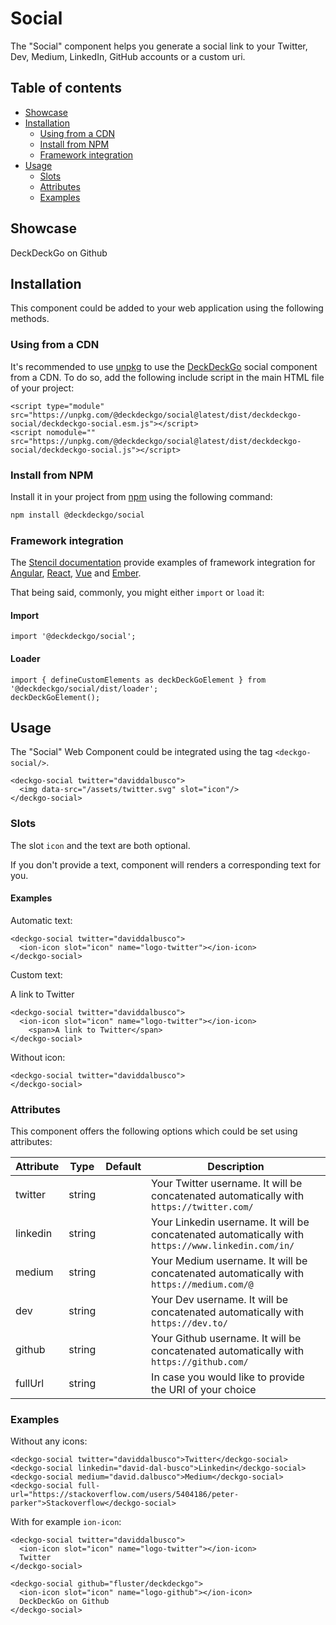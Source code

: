 # Social

The "Social" component helps you generate a social link to your Twitter, Dev, Medium, LinkedIn, GitHub accounts or a custom uri.

## Table of contents

- [Showcase](#app-components-social-showcase)
- [Installation](#app-components-social-installation)
  - [Using from a CDN](#app-components-social-install-from-a-cdn)
  - [Install from NPM](#app-components-social-install-from-npm)
  - [Framework integration](#app-components-social-framework-integration)
- [Usage](#app-components-social-usage)
  - [Slots](#app-components-social-slots)
  - [Attributes](#app-components-social-attributes)
  - [Examples](#app-components-social-examples)

## Showcase

<p>
  <deckgo-social twitter="daviddalbusco"><ion-icon slot="icon" name="logo-twitter"></ion-icon></deckgo-social>
</p>

<p>
  <deckgo-social github="deckgo/deckdeckgo"><ion-icon slot="icon" name="logo-github"></ion-icon> DeckDeckGo on Github</deckgo-social>
</p>

## Installation

This component could be added to your web application using the following methods.

### Using from a CDN

It's recommended to use [unpkg](https://unpkg.com/) to use the [DeckDeckGo] social component from a CDN. To do so, add the following include script in the main HTML file of your project:

```
<script type="module" src="https://unpkg.com/@deckdeckgo/social@latest/dist/deckdeckgo-social/deckdeckgo-social.esm.js"></script>
<script nomodule="" src="https://unpkg.com/@deckdeckgo/social@latest/dist/deckdeckgo-social/deckdeckgo-social.js"></script>
```

### Install from NPM

Install it in your project from [npm](https://www.npmjs.com/package/@deckdeckgo/social) using the following command:

```bash
npm install @deckdeckgo/social
```

### Framework integration

The [Stencil documentation](https://stenciljs.com/docs/overview) provide examples of framework integration for [Angular](https://stenciljs.com/docs/angular), [React](https://stenciljs.com/docs/react), [Vue](https://stenciljs.com/docs/vue) and [Ember](https://stenciljs.com/docs/ember).

That being said, commonly, you might either `import` or `load` it:

#### Import

```
import '@deckdeckgo/social';
```

#### Loader

```
import { defineCustomElements as deckDeckGoElement } from '@deckdeckgo/social/dist/loader';
deckDeckGoElement();
```

## Usage

The "Social" Web Component could be integrated using the tag `<deckgo-social/>`.

```
<deckgo-social twitter="daviddalbusco">
  <img data-src="/assets/twitter.svg" slot="icon"/>
</deckgo-social>
```

### Slots

The slot `icon` and the text are both optional.

If you don't provide a text, component will renders a corresponding text for you.

#### Examples

Automatic text:

<p>
  <deckgo-social twitter="daviddalbusco"><ion-icon slot="icon" name="logo-twitter"></ion-icon></deckgo-social>
</p>

```
<deckgo-social twitter="daviddalbusco">
  <ion-icon slot="icon" name="logo-twitter"></ion-icon>
</deckgo-social>
```

Custom text:

<p>
  <deckgo-social twitter="daviddalbusco"><ion-icon slot="icon" name="logo-twitter"></ion-icon><span>A link to Twitter</span></deckgo-social>
</p>

```
<deckgo-social twitter="daviddalbusco">
  <ion-icon slot="icon" name="logo-twitter"></ion-icon>
    <span>A link to Twitter</span>
</deckgo-social>
```

Without icon:

<p>
  <deckgo-social twitter="daviddalbusco"></deckgo-social>
</p>

```
<deckgo-social twitter="daviddalbusco">
</deckgo-social>
```

### Attributes

This component offers the following options which could be set using attributes:

| Attribute | Type   | Default | Description                                                                                       |
| --------- | ------ | ------- | ------------------------------------------------------------------------------------------------- |
| twitter   | string |         | Your Twitter username. It will be concatenated automatically with `https://twitter.com/`          |
| linkedin  | string |         | Your Linkedin username. It will be concatenated automatically with `https://www.linkedin.com/in/` |
| medium    | string |         | Your Medium username. It will be concatenated automatically with `https://medium.com/@`           |
| dev       | string |         | Your Dev username. It will be concatenated automatically with `https://dev.to/`                   |
| github    | string |         | Your Github username. It will be concatenated automatically with `https://github.com/`            |
| fullUrl   | string |         | In case you would like to provide the URI of your choice                                          |

### Examples

Without any icons:

```
<deckgo-social twitter="daviddalbusco">Twitter</deckgo-social>
<deckgo-social linkedin="david-dal-busco">Linkedin</deckgo-social>
<deckgo-social medium="david.dalbusco">Medium</deckgo-social>
<deckgo-social full-url="https://stackoverflow.com/users/5404186/peter-parker">Stackoverflow</deckgo-social>
```

With for example `ion-icon`:

```
<deckgo-social twitter="daviddalbusco">
  <ion-icon slot="icon" name="logo-twitter"></ion-icon>
  Twitter
</deckgo-social>

<deckgo-social github="fluster/deckdeckgo">
  <ion-icon slot="icon" name="logo-github"></ion-icon>
  DeckDeckGo on Github
</deckgo-social>
```

[deckdeckgo]: https://deckdeckgo.com
